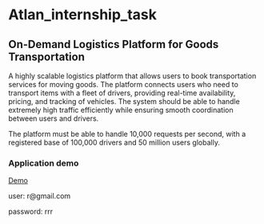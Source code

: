 ﻿# Atlan_internship_task
<h2>On-Demand Logistics Platform for Goods Transportation</h2>
<p>
A highly scalable logistics platform that allows users to book transportation services for moving goods. The platform connects users who need to transport items with a fleet of drivers, providing real-time availability, pricing, and tracking of vehicles. The system should be able to handle extremely high traffic efficiently while ensuring smooth coordination between users and drivers.

The platform must be able to handle 10,000 requests per second, with a registered base of 100,000 drivers and 50 million users globally.
</p>
<h3>Application demo</h3>
<a href="https://resplendent-tartufo-99517e.netlify.app">Demo</a> 
<p>user: r@gmail.com </p>
<p>password: rrr</p>

